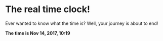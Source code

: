 # The real time clock!

Ever wanted to know what the time is? Well, your journey is about to end!

**The time is Nov 14, 2017, 10:19**